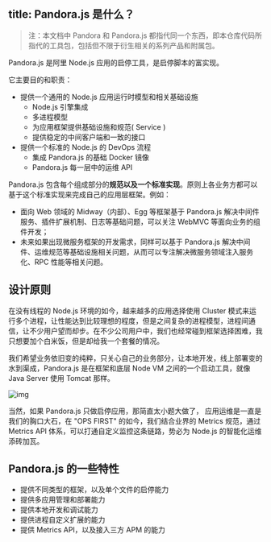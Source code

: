 title: Pandora.js 是什么？
---

> 注：本文档中 Pandora 和 Pandora.js 都指代同一个东西，即本仓库代码所指代的工具包，包括但不限于衍生相关的系列产品和附属包。

Pandora.js 是阿里 Node.js 应用的启停工具，是启停脚本的富实现。

它主要目的和职责：

* 提供一个通用的 Node.js 应用运行时模型和相关基础设施
  * Node.js 引擎集成
  * 多进程模型
  * 为应用框架提供基础设施和规范( Service )
  * 提供稳定的中间客户端和一致的接口
* 提供一个标准的 Node.js 的 DevOps 流程
  * 集成 Pandora.js 的基础 Docker 镜像
  * Pandora.js 每一层中的运维 API

Pandora.js 包含每个组成部分的**规范以及一个标准实现**。原则上各业务方都可以基于这个标准实现来完成自己的应用层框架。例如：
* 面向 Web 领域的 Midway（内部）、Egg 等框架基于 Pandora.js 解决中间件服务、插件扩展机制、日志等基础问题，可以关注 WebMVC 等面向业务的组件开发；
* 未来如果出现微服务框架的开发需求，同样可以基于 Pandora.js 解决中间件、运维规范等基础设施相关问题，从而可以专注解决微服务领域注入服务化、RPC 性能等相关问题。

## 设计原则

在没有线程的 Node.js 环境的如今，越来越多的应用选择使用 Cluster 模式来运行多个进程，让性能达到比较理想的程度，但是之间复杂的进程模型，进程间通信，让不少用户望而却步。在不少公司用户中，我们也经常碰到框架选择困难，我只想要加个白米饭，但是却给我一个套餐的情况。

我们希望业务依旧变的纯粹，只关心自己的业务部分，让本地开发，线上部署变的水到渠成，Pandora.js 是在框架和底层 Node VM 之间的一个启动工具，就像 Java Server 使用 Tomcat 那样。

![img](https://img.alicdn.com/tfs/TB1wR5mib_I8KJjy1XaXXbsxpXa-826-434.png)

当然，如果 Pandora.js 只做启停应用，那简直太小题大做了， 应用运维是一直是我们的胸口大石，在 "OPS FIRST" 的如今，我们结合业界的 Metrics 规范，通过 Metrics API 体系，可以打通自定义监控这条链路，势必为 Node.js 的智能化运维添砖加瓦。

## Pandora.js 的一些特性

- 提供不同类型的框架，以及单个文件的启停能力
- 提供多应用管理和部署能力
- 提供本地开发和调试能力
- 提供进程自定义扩展的能力
- 提供 Metrics API，以及接入三方 APM 的能力

